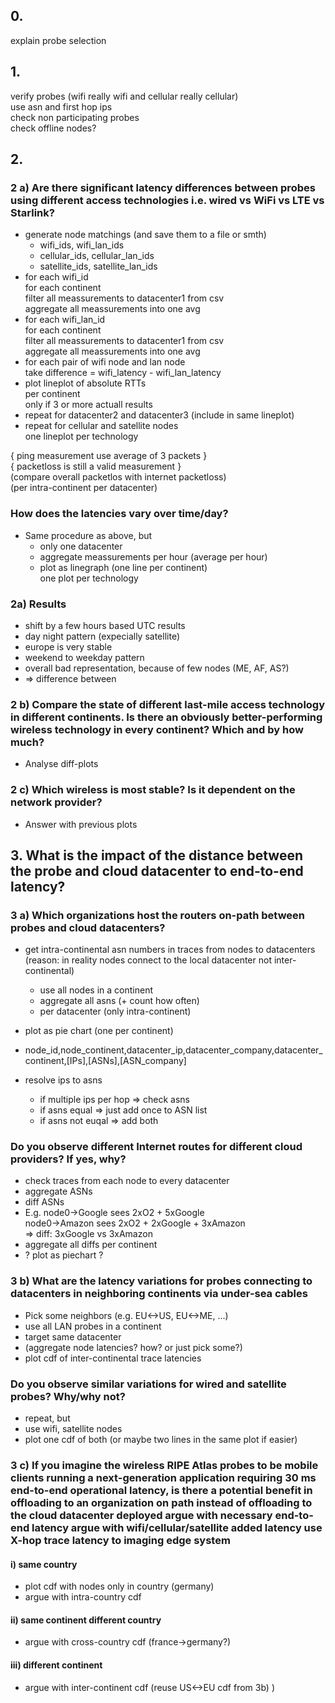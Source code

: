 ## 0.
explain probe selection


## 1.
verify probes (wifi really wifi and cellular really cellular)  
 use asn and first hop ips   
check non participating probes  
check offline nodes?  


## 2.

### 2 a) Are there significant latency differences between probes using different access technologies i.e. wired vs WiFi vs LTE vs Starlink?
- generate node matchings (and save them to a file or smth)
    - wifi_ids, wifi_lan_ids
    - cellular_ids, cellular_lan_ids
    - satellite_ids, satellite_lan_ids
- for each wifi_id  
  for each continent  
  filter all meassurements to datacenter1 from csv  
  aggregate all meassurements into one avg  
- for each wifi_lan_id  
  for each continent  
  filter all meassurements to datacenter1 from csv  
  aggregate all meassurements into one avg  
- for each pair of wifi node and lan node  
  take difference = wifi_latency - wifi_lan_latency  
- plot lineplot of absolute RTTs  
  per continent    
  only if 3 or more actuall results
- repeat for datacenter2 and datacenter3 (include in same lineplot)
- repeat for cellular and satellite nodes  
  one lineplot per technology

{ ping measurement use average of 3 packets }  
{ packetloss is still a valid measurement }  
(compare overall packetlos with internet packetloss)  
(per intra-continent per datacenter)  

### How does the latencies vary over time/day?
- Same procedure as above, but
  - only one datacenter
  - aggregate meassurements per hour (average per hour)
  - plot as linegraph (one line per continent)  
    one plot per technology

### 2a) Results
- shift by a few hours based UTC results
- day night pattern (expecially satellite)
- europe is very stable
- weekend to weekday pattern
- overall bad representation, because of few nodes (ME, AF, AS?)
- => difference between

### 2 b) Compare the state of different last-mile access technology in different continents.  Is there an obviously better-performing wireless technology in every continent? Which and by how much?
- Analyse diff-plots

### 2 c) Which wireless is most stable? Is it dependent on the network provider?
- Answer with previous plots

## 3. What is the impact of the distance between the probe and cloud datacenter to end-to-end latency?

### 3 a) Which organizations host the routers on-path between probes and cloud datacenters?
- get intra-continental asn numbers in traces from nodes to datacenters
(reason: in reality nodes connect to the local datacenter not inter-continental)
  - use all nodes in a continent
  - aggregate all asns (+ count how often)
  - per datacenter (only intra-continent)
- plot as pie chart (one per continent)

  
- node_id,node_continent,datacenter_ip,datacenter_company,datacenter_continent,[IPs],[ASNs],[ASN_company]
- resolve ips to asns
  - if multiple ips per hop => check asns
  - if asns equal => just add once to ASN list
  - if asns not euqal => add both

### Do you observe different Internet routes for different cloud providers? If yes, why?
- check traces from each node to every datacenter
- aggregate ASNs
- diff ASNs
- E.g. node0->Google sees 2xO2 + 5xGoogle  
  node0->Amazon sees 2xO2 + 2xGoogle + 3xAmazon  
  => diff: 3xGoogle vs 3xAmazon
- aggregate all diffs per continent
- ? plot as piechart ?

### 3 b) What are the latency variations for probes connecting to datacenters in neighboring continents via under-sea cables
- Pick some neighbors (e.g. EU<->US, EU<->ME, ...)
- use all LAN probes in a continent
- target same datacenter
- (aggregate node latencies? how? or just pick some?)
- plot cdf of inter-continental trace latencies

### Do you observe similar variations for wired and satellite probes? Why/why not?
- repeat, but
- use wifi, satellite nodes
- plot one cdf of both (or maybe two lines in the same plot if easier) 

### 3 c) If you imagine the wireless RIPE Atlas probes to be mobile clients running a next-generation application requiring 30 ms end-to-end operational latency, is there a potential benefit in offloading to an organization on path instead of offloading to the cloud datacenter deployed argue with necessary end-to-end latency argue with wifi/cellular/satellite added latency use X-hop trace latency to imaging edge system  

#### i) same country
- plot cdf with nodes only in country (germany)
- argue with intra-country cdf
#### ii) same continent different country
- argue with cross-country cdf (france->germany?)
#### iii) different continent
- argue with inter-continent cdf (reuse US<->EU cdf from 3b) )

